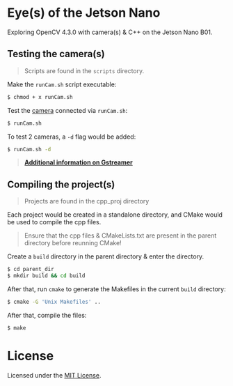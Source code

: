 # Eye(s) of the Jetson Nano
Exploring OpenCV 4.3.0 with camera(s) & C++ on the Jetson Nano B01.

## Testing the camera(s)
> Scripts are found in the `scripts` directory.

Make the `runCam.sh` script executable:
```bash
$ chmod + x runCam.sh
```
Test the [camera](https://elinux.org/Jetson_Nano#Cameras) connected via `runCam.sh`:
```bash
$ runCam.sh
```
To test 2 cameras, a `-d` flag would be added:
```bash
$ runCam.sh -d
```
> **[Additional information on Gstreamer](https://developer.ridgerun.com/wiki/index.php?title=Jetson_Nano/Gstreamer/Example_Pipelines/Capture_Display)**

## Compiling the project(s)
> Projects are found in the cpp_proj directory

Each project would be created in a standalone directory, and CMake would be used to compile the cpp files. 
> Ensure that the cpp files & CMakeLists.txt are present in the parent directory before reunning CMake!

Create a `build` directory in the parent directory & enter the directory.
```bash
$ cd parent_dir
$ mkdir build && cd build
```
After that, run `cmake` to generate the Makefiles in the current `build` directory:
```bash
$ cmake -G 'Unix Makefiles' ..
```
After that, compile the files:
```bash
$ make
```

# License
Licensed under the [MIT License](./LICENSE).

